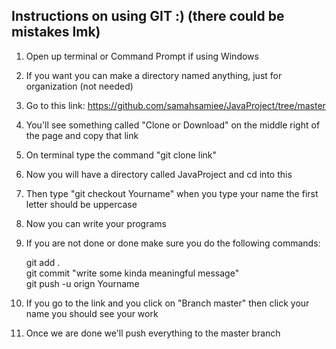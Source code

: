 Instructions on using GIT :) (there could be mistakes lmk)
---------------------------------------------------------

1) Open up terminal or Command Prompt if using Windows

2) If you want you can make a directory named anything, just
   for organization (not needed)

3) Go to this link: https://github.com/samahsamiee/JavaProject/tree/master

4) You'll see something called "Clone or Download" on the middle right of
   the page and copy that link

5) On terminal type the command "git clone link"

6) Now you will have a directory called JavaProject and cd into this

7) Then type "git checkout Yourname" when you type your name the first
   letter should be uppercase

8) Now you can write your programs

9) If you are not done or done make sure you do the following commands:

	git add . <br />
	git commit "write some kinda meaningful message" <br />
	git push -u orign Yourname

10) If you go to the link and you click on "Branch master" then click your
    name you should see your work

11) Once we are done we'll push everything to the master branch
